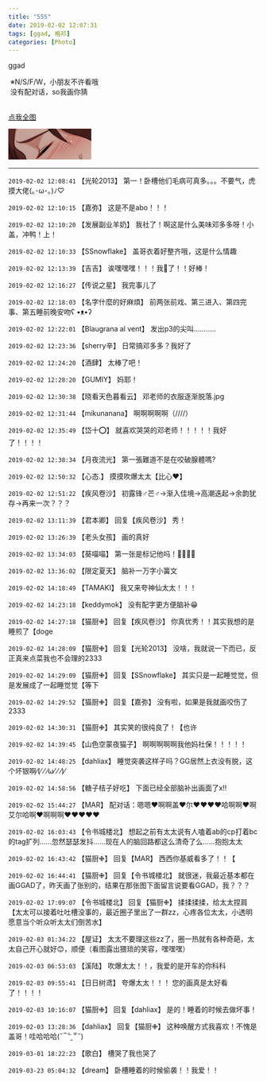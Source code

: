 ```yaml
---
title: "555"
date: 2019-02-02 12:07:31
tags: [ggad, 格邓]
categories: [Photo]
---
```


<p>ggad</p> 
<p>&nbsp;※N/S/F/W，小朋友不许看哦&nbsp;<br />&nbsp;没有配对话，so我画你猜&nbsp;<br />&nbsp;</p> 
<p><a rel="nofollow" href="https://images-wixmp-ed30a86b8c4ca887773594c2.wixmp.com/intermediary/f/d97cf4c4-1f95-4c79-9e66-10b31d5fac97/dcyofsv-db4bba88-4669-4fd8-ac74-0a7660612366.jpg" target="_blank"  >点我全图</a></p>

![](https://raw.githubusercontent.com/alicewish/meowchain247/master/img_cVZNdzJtQk9JV2RXempNOURtWnI0ZmJLZTdsd3VuU2tuZm5IbmRUTW1na2RLcWxCOVNlMlhRPT0.png)

---

`2019-02-02 12:08:41` 【光轮2013】 第一！卧槽他们毛病可真多。。。不要气，虎摸大佬(｡･ω･｡)ﾉ♡

`2019-02-02 12:10:15` 【嘉弥】 这是不是abo！！！

`2019-02-02 12:10:20` 【发展副业羊奶】 我社了！啊这是什么美味邓多多呀！小盖，冲鸭！上！

`2019-02-02 12:10:33` 【SSnowflake】 盖哥衣着好整齐哦，这是什么情趣

`2019-02-02 12:13:39` 【吉吉】 诶嘿嘿嘿！！！我🐍了！！好棒！

`2019-02-02 12:16:27` 【传说之星】 我完事儿了

`2019-02-02 12:18:03` 【名字什麼的好麻煩】 前两张前戏、第三进入、第四完事、第五睡前晚安吻ʕ •ᴥ•ʔ

`2019-02-02 12:22:01` 【Blaugrana al vent】 发出p3的尖叫...........

`2019-02-02 12:23:36` 【sherry辛】 日常搞邓多多？我好了

`2019-02-02 12:24:20` 【酒肆】 太棒了吧！

`2019-02-02 12:28:20` 【GUMIY】 妈耶！

`2019-02-02 12:30:38` 【晓看天色暮看云】 邓老师的衣服逐渐脱落.jpg

`2019-02-02 12:31:44` 【mikunanana】 啊啊啊啊啊（////）

`2019-02-02 12:35:49` 【岱十⭕】 就喜欢哭哭的邓老师！！！！！我好了！！！！

`2019-02-02 12:38:34` 【月夜流光】 第一張難道不是在咬破腺體嗎?

`2019-02-02 12:50:32` 【心态.】 摸摸吹爆太太【比心❤️】

`2019-02-02 12:51:22` 【疾风卷沙】 初露锋♂芒♂→渐入佳境→高潮迭起→余韵犹存→再来一次？？？

`2019-02-02 13:11:39` 【君本卿】 回复【疾风卷沙】 秀！

`2019-02-02 13:26:39` 【老头女孩】 画的真好

`2019-02-02 13:34:03` 【葵喵喵】 第一张是标记他吗！🌝🌝🌝🌝

`2019-02-02 13:36:02` 【限定夏天】 脑补一万字小簧文

`2019-02-02 14:18:49` 【TAMAKI】 我又来夸神仙太太！！！

`2019-02-02 14:23:18` 【keddymok】 没有配字更方便脑补😁

`2019-02-02 14:27:18` 【猫厨✙】 回复【疾风卷沙】 你真优秀！！其实我想的是睡煎了【doge

`2019-02-02 14:28:09` 【猫厨✙】 回复【光轮2013】 没啥，我就说一下而已，反正真来点菜我也不会理的2333

`2019-02-02 14:29:09` 【猫厨✙】 回复【SSnowflake】 其实只是一起睡觉觉，但是发展成了一起睡觉觉【等下

`2019-02-02 14:29:52` 【猫厨✙】 回复【嘉弥】 没有啦，如果是我就画咬伤了2333

`2019-02-02 14:30:31` 【猫厨✙】 其实笑的很纯良了！【也许

`2019-02-02 14:39:45` 【山色空蒙夜猫子】 啊啊啊啊啊我他妈社保！！！！！

`2019-02-02 14:48:25` 【dahliax】 睡觉突袭这样子吗？GG居然上衣没有脱，这个坏银啊⁄(⁄ ⁄ ⁄ω⁄ ⁄ ⁄)⁄

`2019-02-02 14:58:56` 【糖子桔子好吃】 下面已经全部脑补出画面了x!!

`2019-02-02 15:44:27` 【MAR】 配对话：嗯嗯❤️啊啊盖❤️尔❤️❤️❤️❤️哈啊啊❤️啊艾尔哈啊❤️啊啊啊❤️❤️❤️❤️❤️

`2019-02-02 16:03:43` 【令书城楼北】 想起之前有太太说有人嗑着ab的cp打着bc的tag扩列……忽然瑟瑟发抖……现在人的脑回路都这么清奇了么……抱抱太太

`2019-02-02 16:43:42` 【猫厨✙】 回复【MAR】 西西你基威看多了！！【

`2019-02-02 16:44:41` 【猫厨✙】 回复【令书城楼北】 就很迷，我最近基本都在画GGAD了，昨天画了张别的，结果在那张图下面留言说要看GGAD，我？？？

`2019-02-02 17:09:07` 【令书城楼北】 回复【猫厨✙】 揉揉揉揉，给太太捏肩【太太可以接着吐吐槽没事的，最近圈子里出了一群zz，心疼各位太太，小透明愿意当个听众听太太们倒苦水】

`2019-02-03 01:34:22` 【屋证】 太太不要理这些zz了，圈一热就有各种奇葩，太太自己开心就好😊，顺便（看图露出猥琐的笑容，嘿嘿嘿）

`2019-02-03 06:53:03` 【溪陆】 吹爆太太！！，我爱的是开车的你科科

`2019-02-03 09:55:41` 【日日树鸢】 夸爆太太！！！ 您的画真是太好看了！！！！

`2019-02-03 10:16:07` 【猫厨✙】 回复【dahliax】 是的！睡着的时候去做坏事！

`2019-02-03 13:28:36` 【dahliax】 回复【猫厨✙】 这种唤醒方式我喜欢！不愧是盖哥！哇哈哈哈(˶‾᷄ ⁻̫ ‾᷅˵)

`2019-03-01 18:22:23` 【歌白】 槽哭了我也哭了

`2019-03-23 05:04:32` 【dream】 卧槽睡着的时候偷袭！！我爱！！
